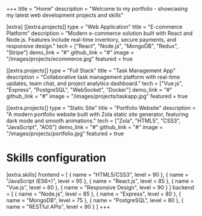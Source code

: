 +++
title = "Home"
description = "Welcome to my portfolio - showcasing my latest web development projects and skills"

[extra]
[[extra.projects]]
type = "Web Application"
title = "E-commerce Platform"
description = "Modern e-commerce solution built with React and Node.js. Features include real-time inventory, secure payments, and responsive design."
tech = ["React", "Node.js", "MongoDB", "Redux", "Stripe"]
demo_link = "#"
github_link = "#"
image = "/images/projects/ecommerce.jpg"
featured = true

[[extra.projects]]
type = "Full Stack"
title = "Task Management App"
description = "Collaborative task management platform with real-time updates, team chat, and project analytics dashboard."
tech = ["Vue.js", "Express", "PostgreSQL", "WebSocket", "Docker"]
demo_link = "#"
github_link = "#"
image = "/images/projects/taskapp.jpg"
featured = true

[[extra.projects]]
type = "Static Site"
title = "Portfolio Website"
description = "A modern portfolio website built with Zola static site generator, featuring dark mode and smooth animations."
tech = ["Zola", "HTML5", "CSS3", "JavaScript", "AOS"]
demo_link = "#"
github_link = "#"
image = "/images/projects/portfolio.jpg"
featured = true

# Skills configuration
[extra.skills]
frontend = [
    { name = "HTML5/CSS3", level = 90 },
    { name = "JavaScript (ES6+)", level = 95 },
    { name = "React.js", level = 85 },
    { name = "Vue.js", level = 80 },
    { name = "Responsive Design", level = 90 }
]
backend = [
    { name = "Node.js", level = 85 },
    { name = "Express", level = 80 },
    { name = "MongoDB", level = 75 },
    { name = "PostgreSQL", level = 80 },
    { name = "RESTful APIs", level = 90 }
]
+++
